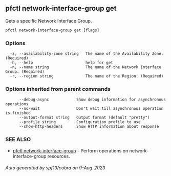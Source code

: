 ## pfctl network-interface-group get

Gets a specific Network Interface Group.

```
pfctl network-interface-group get [flags]
```

### Options

```
  -z, --availability-zone string   The name of the Availability Zone. (Required)
  -h, --help                       help for get
  -n, --name string                The name of the Network Interface Group. (Required)
  -r, --region string              The name of the Region. (Required)
```

### Options inherited from parent commands

```
      --debug-async            Show debug information for asynchronous operations
      --no-wait                Don't wait till asynchronous operation is finished
      --output-format string   Output format (default "pretty")
      --profile string         Configuration profile to use
      --show-http-headers      Show HTTP information about response
```

### SEE ALSO

* [pfctl network-interface-group](pfctl_network-interface-group.md)	 - Perform operations on network-interface-group resources.

###### Auto generated by spf13/cobra on 9-Aug-2023
